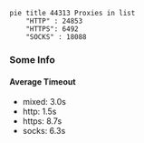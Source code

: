 
```mermaid
pie title 44313 Proxies in list
    "HTTP" : 24853
    "HTTPS": 6492
    "SOCKS" : 18088
```

### Some Info
#### Average Timeout

- mixed: 3.0s
- http: 1.5s
- https: 8.7s
- socks: 6.3s